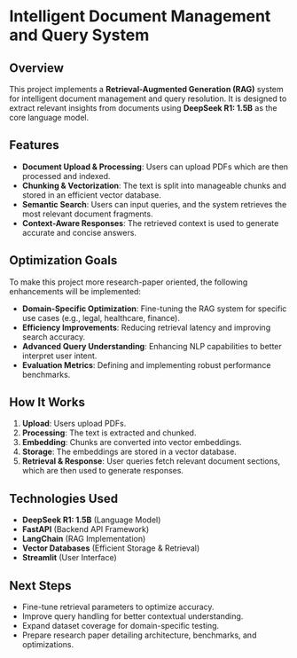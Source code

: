 # Intelligent Document Management and Query System

## Overview
This project implements a **Retrieval-Augmented Generation (RAG)** system for intelligent document management and query resolution. It is designed to extract relevant insights from documents using **DeepSeek R1: 1.5B** as the core language model.

## Features
- **Document Upload & Processing**: Users can upload PDFs which are then processed and indexed.
- **Chunking & Vectorization**: The text is split into manageable chunks and stored in an efficient vector database.
- **Semantic Search**: Users can input queries, and the system retrieves the most relevant document fragments.
- **Context-Aware Responses**: The retrieved context is used to generate accurate and concise answers.

## Optimization Goals
To make this project more research-paper oriented, the following enhancements will be implemented:
- **Domain-Specific Optimization**: Fine-tuning the RAG system for specific use cases (e.g., legal, healthcare, finance).
- **Efficiency Improvements**: Reducing retrieval latency and improving search accuracy.
- **Advanced Query Understanding**: Enhancing NLP capabilities to better interpret user intent.
- **Evaluation Metrics**: Defining and implementing robust performance benchmarks.

## How It Works
1. **Upload**: Users upload PDFs.
2. **Processing**: The text is extracted and chunked.
3. **Embedding**: Chunks are converted into vector embeddings.
4. **Storage**: The embeddings are stored in a vector database.
5. **Retrieval & Response**: User queries fetch relevant document sections, which are then used to generate responses.

## Technologies Used
- **DeepSeek R1: 1.5B** (Language Model)
- **FastAPI** (Backend API Framework)
- **LangChain** (RAG Implementation)
- **Vector Databases** (Efficient Storage & Retrieval)
- **Streamlit** (User Interface)

## Next Steps
- Fine-tune retrieval parameters to optimize accuracy.
- Improve query handling for better contextual understanding.
- Expand dataset coverage for domain-specific testing.
- Prepare research paper detailing architecture, benchmarks, and optimizations.

